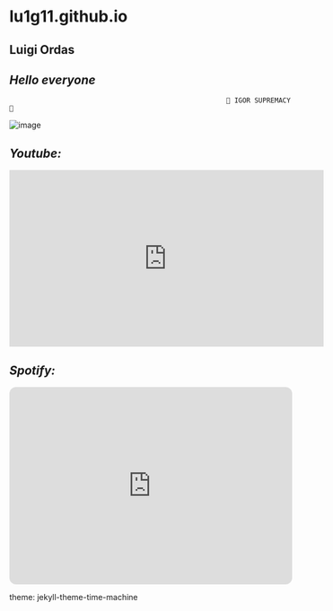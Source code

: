 # lu1g11.github.io
## **Luigi Ordas**

## ***Hello everyone***

                                                          💪 IGOR SUPREMACY 💪

![image](https://user-images.githubusercontent.com/122423966/211950353-1616921f-527e-47d0-b0bb-d9d1ef04885e.png)

## ***Youtube:***

<iframe width="560" height="315" src="https://www.youtube.com/embed/HmAsUQEFYGI?controls=0&amp;start=78" title="YouTube video player" frameborder="0" allow="accelerometer; autoplay; clipboard-write; encrypted-media; gyroscope; picture-in-picture; web-share" allowfullscreen></iframe>

## ***Spotify:***
<iframe style="border-radius:12px" src="https://open.spotify.com/embed/playlist/4pipWEi3ZHeNdip7IKx8C5?utm_source=generator" width="100%" height="352" frameBorder="0" allowfullscreen="" allow="autoplay; clipboard-write; encrypted-media; fullscreen; picture-in-picture" loading="lazy"></iframe>


 theme: jekyll-theme-time-machine
